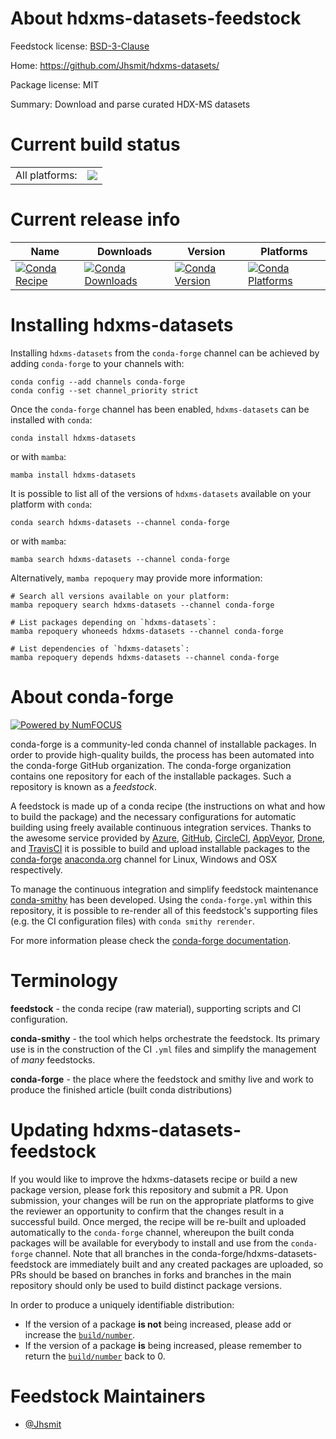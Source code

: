 About hdxms-datasets-feedstock
==============================

Feedstock license: [BSD-3-Clause](https://github.com/conda-forge/hdxms-datasets-feedstock/blob/main/LICENSE.txt)

Home: https://github.com/Jhsmit/hdxms-datasets/

Package license: MIT

Summary: Download and parse curated HDX-MS datasets

Current build status
====================


<table><tr><td>All platforms:</td>
    <td>
      <a href="https://dev.azure.com/conda-forge/feedstock-builds/_build/latest?definitionId=18428&branchName=main">
        <img src="https://dev.azure.com/conda-forge/feedstock-builds/_apis/build/status/hdxms-datasets-feedstock?branchName=main">
      </a>
    </td>
  </tr>
</table>

Current release info
====================

| Name | Downloads | Version | Platforms |
| --- | --- | --- | --- |
| [![Conda Recipe](https://img.shields.io/badge/recipe-hdxms--datasets-green.svg)](https://anaconda.org/conda-forge/hdxms-datasets) | [![Conda Downloads](https://img.shields.io/conda/dn/conda-forge/hdxms-datasets.svg)](https://anaconda.org/conda-forge/hdxms-datasets) | [![Conda Version](https://img.shields.io/conda/vn/conda-forge/hdxms-datasets.svg)](https://anaconda.org/conda-forge/hdxms-datasets) | [![Conda Platforms](https://img.shields.io/conda/pn/conda-forge/hdxms-datasets.svg)](https://anaconda.org/conda-forge/hdxms-datasets) |

Installing hdxms-datasets
=========================

Installing `hdxms-datasets` from the `conda-forge` channel can be achieved by adding `conda-forge` to your channels with:

```
conda config --add channels conda-forge
conda config --set channel_priority strict
```

Once the `conda-forge` channel has been enabled, `hdxms-datasets` can be installed with `conda`:

```
conda install hdxms-datasets
```

or with `mamba`:

```
mamba install hdxms-datasets
```

It is possible to list all of the versions of `hdxms-datasets` available on your platform with `conda`:

```
conda search hdxms-datasets --channel conda-forge
```

or with `mamba`:

```
mamba search hdxms-datasets --channel conda-forge
```

Alternatively, `mamba repoquery` may provide more information:

```
# Search all versions available on your platform:
mamba repoquery search hdxms-datasets --channel conda-forge

# List packages depending on `hdxms-datasets`:
mamba repoquery whoneeds hdxms-datasets --channel conda-forge

# List dependencies of `hdxms-datasets`:
mamba repoquery depends hdxms-datasets --channel conda-forge
```


About conda-forge
=================

[![Powered by
NumFOCUS](https://img.shields.io/badge/powered%20by-NumFOCUS-orange.svg?style=flat&colorA=E1523D&colorB=007D8A)](https://numfocus.org)

conda-forge is a community-led conda channel of installable packages.
In order to provide high-quality builds, the process has been automated into the
conda-forge GitHub organization. The conda-forge organization contains one repository
for each of the installable packages. Such a repository is known as a *feedstock*.

A feedstock is made up of a conda recipe (the instructions on what and how to build
the package) and the necessary configurations for automatic building using freely
available continuous integration services. Thanks to the awesome service provided by
[Azure](https://azure.microsoft.com/en-us/services/devops/), [GitHub](https://github.com/),
[CircleCI](https://circleci.com/), [AppVeyor](https://www.appveyor.com/),
[Drone](https://cloud.drone.io/welcome), and [TravisCI](https://travis-ci.com/)
it is possible to build and upload installable packages to the
[conda-forge](https://anaconda.org/conda-forge) [anaconda.org](https://anaconda.org/)
channel for Linux, Windows and OSX respectively.

To manage the continuous integration and simplify feedstock maintenance
[conda-smithy](https://github.com/conda-forge/conda-smithy) has been developed.
Using the ``conda-forge.yml`` within this repository, it is possible to re-render all of
this feedstock's supporting files (e.g. the CI configuration files) with ``conda smithy rerender``.

For more information please check the [conda-forge documentation](https://conda-forge.org/docs/).

Terminology
===========

**feedstock** - the conda recipe (raw material), supporting scripts and CI configuration.

**conda-smithy** - the tool which helps orchestrate the feedstock.
                   Its primary use is in the construction of the CI ``.yml`` files
                   and simplify the management of *many* feedstocks.

**conda-forge** - the place where the feedstock and smithy live and work to
                  produce the finished article (built conda distributions)


Updating hdxms-datasets-feedstock
=================================

If you would like to improve the hdxms-datasets recipe or build a new
package version, please fork this repository and submit a PR. Upon submission,
your changes will be run on the appropriate platforms to give the reviewer an
opportunity to confirm that the changes result in a successful build. Once
merged, the recipe will be re-built and uploaded automatically to the
`conda-forge` channel, whereupon the built conda packages will be available for
everybody to install and use from the `conda-forge` channel.
Note that all branches in the conda-forge/hdxms-datasets-feedstock are
immediately built and any created packages are uploaded, so PRs should be based
on branches in forks and branches in the main repository should only be used to
build distinct package versions.

In order to produce a uniquely identifiable distribution:
 * If the version of a package **is not** being increased, please add or increase
   the [``build/number``](https://docs.conda.io/projects/conda-build/en/latest/resources/define-metadata.html#build-number-and-string).
 * If the version of a package **is** being increased, please remember to return
   the [``build/number``](https://docs.conda.io/projects/conda-build/en/latest/resources/define-metadata.html#build-number-and-string)
   back to 0.

Feedstock Maintainers
=====================

* [@Jhsmit](https://github.com/Jhsmit/)


